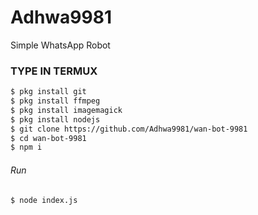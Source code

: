 # Adhwa9981
Simple WhatsApp Robot

### TYPE IN TERMUX
```bash
$ pkg install git
$ pkg install ffmpeg
$ pkg install imagemagick
$ pkg install nodejs
$ git clone https://github.com/Adhwa9981/wan-bot-9981
$ cd wan-bot-9981
$ npm i
```
###### Run
```bash
$ node index.js
```
